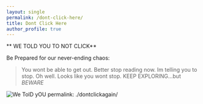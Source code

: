 ```yaml
---
layout: single
permalink: /dont-click-here/
title: Dont Click Here 
author_profile: true
---
```



** WE TOLD YOU TO NOT CLICK**


Be Prepared for our never-ending chaos:
> You wont be able to get out.
> Better stop reading now.
> Im telling you to stop.
> Oh well. Looks like you wont stop.
>KEEP EXPLORING...but *BEWARE*

![We TolD yOU](https://assets.vogue.com/photos/5891c792ce34fb453af7d194/master/pass/drake-memes.gif)
permalink: ./dontclickagain/
